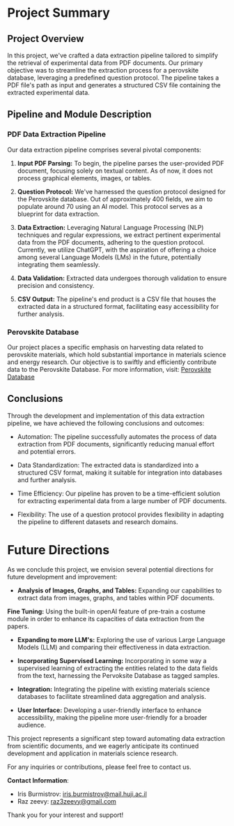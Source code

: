 # Project Summary

## Project Overview

In this project, we've crafted a data extraction pipeline tailored to simplify the retrieval of experimental data from PDF documents. Our primary objective was to streamline the extraction process for a perovskite database, leveraging a predefined question protocol. The pipeline takes a PDF file's path as input and generates a structured CSV file containing the extracted experimental data.

## Pipeline and Module Description

### PDF Data Extraction Pipeline

Our data extraction pipeline comprises several pivotal components:

1. **Input PDF Parsing:** To begin, the pipeline parses the user-provided PDF document, focusing solely on textual content. As of now, it does not process graphical elements, images, or tables.

2. **Question Protocol:** We've harnessed the question protocol designed for the Perovskite database. Out of approximately 400 fields, we aim to populate around 70 using an AI model. This protocol serves as a blueprint for data extraction.

3. **Data Extraction:** Leveraging Natural Language Processing (NLP) techniques and regular expressions, we extract pertinent experimental data from the PDF documents, adhering to the question protocol. Currently, we utilize ChatGPT, with the aspiration of offering a choice among several Language Models (LMs) in the future, potentially integrating them seamlessly.

4. **Data Validation:** Extracted data undergoes thorough validation to ensure precision and consistency.

5. **CSV Output:** The pipeline's end product is a CSV file that houses the extracted data in a structured format, facilitating easy accessibility for further analysis.

### Perovskite Database

Our project places a specific emphasis on harvesting data related to perovskite materials, which hold substantial importance in materials science and energy research. Our objective is to swiftly and efficiently contribute data to the Perovskite Database. For more information, visit: [Perovskite Database](https://www.perovskitedatabase.com/)

## Conclusions

Through the development and implementation of this data extraction pipeline, we have achieved the following conclusions and outcomes:

- Automation: The pipeline successfully automates the process of data extraction from PDF documents, significantly reducing manual effort and potential errors.

- Data Standardization: The extracted data is standardized into a structured CSV format, making it suitable for integration into databases and further analysis.

- Time Efficiency: Our pipeline has proven to be a time-efficient solution for extracting experimental data from a large number of PDF documents.

- Flexibility: The use of a question protocol provides flexibility in adapting the pipeline to different datasets and research domains.

# Future Directions

As we conclude this project, we envision several potential directions for future development and improvement:

- **Analysis of Images, Graphs, and Tables:** Expanding our capabilities to extract data from images, graphs, and tables within PDF documents.

**Fine Tuning:** Using the built-in openAI feature of pre-train a costume module in order to enhance its capacities of data extraction from the papers.

- **Expanding to more LLM's:** Exploring the use of various Large Language Models (LLM) and comparing their effectiveness in data extraction.

- **Incorporating Supervised Learning:** Incorporating in some way a supervised learning of extracting the entities related to the data fields from the text, harnessing the Pervoksite Database as tagged samples.

- **Integration:** Integrating the pipeline with existing materials science databases to facilitate streamlined data aggregation and analysis.

- **User Interface:** Developing a user-friendly interface to enhance accessibility, making the pipeline more user-friendly for a broader audience.

This project represents a significant step toward automating data extraction from scientific documents, and we eagerly anticipate its continued development and application in materials science research.

For any inquiries or contributions, please feel free to contact us.

**Contact Information**:

- Iris Burmistrov: iris.burmistrov@mail.huji.ac.il
- Raz zeevy: raz3zeevy@gmail.com

Thank you for your interest and support!
